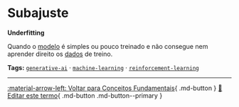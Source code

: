 # Subajuste

**Underfitting**

Quando o [modelo](../conceitos-fundamentais/modelo.md) é simples ou pouco treinado e não consegue nem aprender direito os [dados](../conceitos-fundamentais/dados.md) de treino.


**Tags:** [`generative-ai`](../tags.md#generative-ai) · [`machine-learning`](../tags.md#machine-learning) · [`reinforcement-learning`](../tags.md#reinforcement-learning)

---

[:material-arrow-left: Voltar para Conceitos Fundamentais](index.md){ .md-button }
[📝 Editar este termo](https://github.com/seu-usuario/glossario-ia/edit/main/glossario.yaml){ .md-button .md-button--primary }
